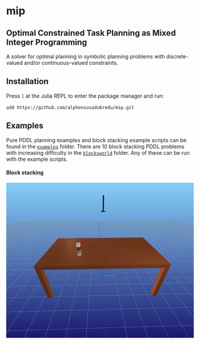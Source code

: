 # mip
## Optimal Constrained Task Planning as Mixed Integer Programming
A solver for optimal planning in symbolic planning problems with discrete-valued and/or continuous-valued constraints.

## Installation

Press `]` at the Julia REPL to enter the package manager and run:
```
add https://github.com/alphonsusadubredu/mip.git
```

## Examples
Pure PDDL planning examples and block stacking example scripts can be found in the   [`examples`](examples) folder. There are 10 block stacking PDDL problems with increasing difficulty in the [`blocksworld`](pddl_graph/pddl/blocksworld/) folder. Any of these can be run with the example scripts.

#### Block stacking
![](media/block_stacking.gif)
